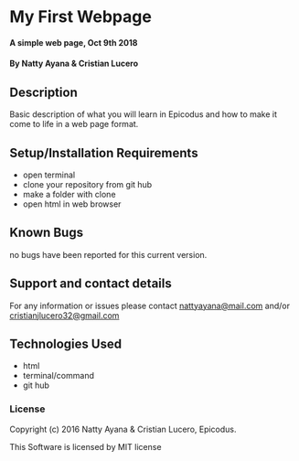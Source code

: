 # My First Webpage

#### A simple web page, Oct 9th 2018

#### By Natty Ayana & Cristian Lucero

## Description

Basic description of what you will learn in Epicodus and how to make it come to life in a web page format.

## Setup/Installation Requirements

* open terminal
* clone your repository from git hub
* make a folder with clone
* open html in web browser


## Known Bugs

no bugs have been reported for this current version.

## Support and contact details

For any information or issues please contact nattyayana@mail.com and/or cristianjlucero32@gmail.com

## Technologies Used

* html
* terminal/command
* git hub

### License

Copyright (c) 2016 Natty Ayana & Cristian Lucero, Epicodus.

This Software is licensed by MIT license
